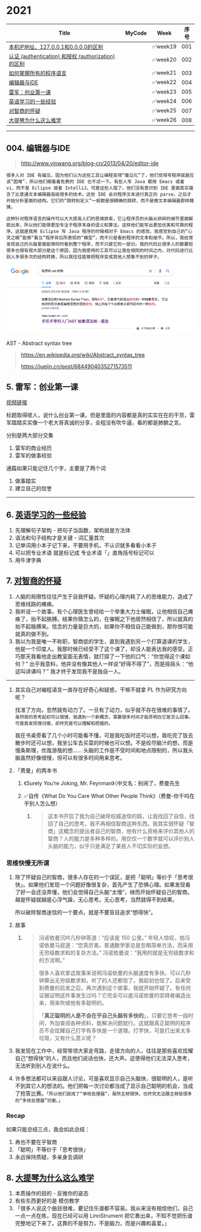 # 2021



| Title                                                        | MyCode | Week    | 序号 |
| ------------------------------------------------------------ | ------ | ------- | ---- |
| [本机IP地址、127.0.0.1和0.0.0.0的区别](https://istw7xze8e.feishu.cn/docs/doccnfWgkJJOFghl2X35WMsSlRh) |        | ✅week19 | 001  |
| [认证 (authentication) 和授权 (authorization) 的区别](https://istw7xze8e.feishu.cn/docs/doccnfWgkJJOFghl2X35WMsSlRh#wL9veE) |        | ✅week20 | 002  |
| [如何掌握所有的程序语言](http://www.yinwang.org/blog-cn/2017/07/06/master-pl) |        | ✅week21 | 003  |
| [编辑器与IDE](http://www.yinwang.org/blog-cn/2013/04/20/editor-ide) |        | ✅week22 | 004  |
| [雷军：创业第一课](https://www.youtube.com/watch?v=cZgTCsOYaHI&list=PLTwuZpOIOsIRl6mEDW6_oeRi-mXR2rth3&index=3&ab_channel=%E8%81%8A%E8%81%8ATalkTalk) |        | ✅week23 | 005  |
| [英语学习的一些经验](http://www.yinwang.org/blog-cn/2020/03/06/english-learning-tips) |        | ✅week24 | 006  |
| [对智商的怀疑](http://www.yinwang.org/blog-cn/2020/03/23/wisdom-of-intelligence) |        | ✅week25 | 007  |
| [大提琴为什么这么难学](http://www.yinwang.org/blog-cn/2021/04/16/cello-technique) |        | ✅week26 | 008  |



---

## 004. 编辑器与IDE

> http://www.yinwang.org/blog-cn/2013/04/20/editor-ide

`很多人对 IDE 有偏见，因为他们认为这些工具让编程变得“傻瓜化”了，他们觉得写程序就是应该“困难”，所以他们眼看着免费的 IDE 也不试一下。有些人写 Java 都用 Emacs 或者 vi，而不是 Eclipse 或者 IntelliJ。可是这些人错了。他们没有意识到 IDE 里面其实蕴含了比普通文本编辑器高级很多的技术。这些 IDE 会对程序文本进行真正的 parse，之后才开始分析里面的结构。它们的“跳转到定义”一般都是很精确的跳转，而不是像文本编辑器那样瞎猜。`

`这种针对程序语言的操作可以大大提高人们的思维效率，它让程序员的头脑从琐碎的细节里面解脱出来，所以他们能够更加专注于程序本身的语义和算法，这样他们能写出更加优美和可靠的程序。这就是我用 Eclipse 写 Java 程序的时候相对于 Emacs 的感觉。我感觉到自己的“心灵之眼”能够“看见”程序背后所表现的“模型”，而不只是看到程序的文本和细节。所以，我经常发现自己的头脑里面能够同时看到整个程序，而不只是它的一部分。我的代码比很多人的都要短很多也很有很大部分是这个原因，因为我使用的工具可以让我在相同的时间之内，对代码进行比别人多很多次的结构转换，所以我往往能够把程序变成其他人想象不到的样子。`



![avator](pic/011.png)

AST - Abstract syntax tree

> https://en.wikipedia.org/wiki/Abstract_syntax_tree
>
> https://juejin.cn/post/6844904035271573511







## 5. 雷军：创业第一课

[视频链接](https://www.youtube.com/watch?v=cZgTCsOYaHI&list=PLTwuZpOIOsIRl6mEDW6_oeRi-mXR2rth3&index=3&ab_channel=%E8%81%8A%E8%81%8ATalkTalk)

标题取得唬人，说什么创业第一课，但是里面的内容都是真的实实在在的干货，雷军踏踏实实像一个老大哥真诚的分享，全程没有吹牛逼，看的都是肺腑之言。

分别是两大部分交集

1. 雷军的商业经历
2. 雷军的做事经验



通篇如果只能记住几个字，主要是了两个词

1. 做事踏实
2. 建立自己的信誉



---

## 6. [英语学习的一些经验](http://www.yinwang.org/blog-cn/2020/03/06/english-learning-tips)

1. 先理解句子架构 - 把句子当函数，架构就是方法体
2. 语法和句子结构才是关键 - 词汇量其次
3. 记单词用小本子记下来，不要用手机，不认识就多看看小本子
4. 可以把专业术语 就是标记成 专业术语「」直角括号标记可以
5. 用牛津字典





## 7. [对智商的怀疑](http://www.yinwang.org/blog-cn/2020/03/23/wisdom-of-intelligence)

1. 人脑的局限性往往产生于自我怀疑。怀疑的心理内耗了人的思维能力，造成了思维线路的瘫痪。
2. 我听说一个故事。有个心理医生曾经给一个举重大力士催眠，让他相信自己瘫痪了，抬不起胳膊。结果你猜怎么的，在催眠之下他居然相信了，所以就真的抬不起胳膊来。信念的力量是巨大的，如果你不相信自己能做到，那你很可能就真的做不到。
3. 我以为我是唯一不称职，智商低的学生，直到我遇到另一个打算退课的学生，他是一个印度人。我那时候已经受不了这个课了，却没人能表达我的感受。正巧那天我看他走出教室面无表情，就打探了一下他的口气：“你觉得这个课如何？” 出乎我意料，他并没有像其他人一样说“好得不得了”，而是摇摇头：“他这叫讲课吗？” 我才终于发现我不是独自一人。

---



1. 其实自己对编程语言一直存在好奇心和疑惑，干嘛不就拿 PL 作为研究方向呢？

   找准了方向，忽然就有动力了。一旦有了动力，似乎就不存在很难的事情了。`虽然我的思考起初可以很慢，我遇到一个新概念，需要很多时间才能弄明白它是怎么回事。可是我发现慢归慢，却终究是可以理解和把握的。`

   我在书桌旁看了几个小时可能看不懂，可是我吃饭时还可以想，我吃完了饭去散步时还可以想，我坐公车去买菜的时候也可以想。不是绞尽脑汁的想，而是慢条斯理，优哉游哉的想…… 头脑的工作是不受时间和地点限制的，所以我头脑虽然好像很慢，但可以有很多时间用来思考。

2. 「费曼」的两本书

   1. 《Surely You’re Joking, Mr. Feynman》（中文名：别闹了，费曼先生

   2. ✅自传《What Do You Care What Other People Think》（费曼-你干吗在乎别人怎么想）

      1. > 这本书开启了我为自己破除权威迷信的路，让我找回了自信，找回了自己的思考。我不再相信智商这种东西。我其实很怀疑「智商」这概念的提出者自己的智商，他有什么资格来评价其他人的智商？人的能力是多种多样的。用仅仅一个数字就可以评价别人头脑的能力，似乎只是满足了某些人不切实际的妄想。



### 思维快慢无所谓

1. 除了怀疑自己的智商，很多人存在的一个误区，是把「聪明」等价于「思考很快」。如果他们发现一个问题好像很复杂，首先产生了恐惧心理。如果发现看了好一会还没弄懂，他们会觉得自己头脑“太慢”，继而开始怀疑自己的智商。越是怀疑就越是心浮气躁，无心思考。无心思考，当然就得不到结果。

   所以破除智商迷信的一个要点，就是不要盲目追求“想得快”。

2. 故事

   1. > 冯诺依曼沉吟几秒钟答道：“应该是 150 公里。” 年轻人惊叹，拍冯诺依曼马屁道：“您真厉害。普通数学家总是忽略简单方法，而采用无穷级数求和的复杂方法。” 冯诺依曼说：“我用的就是无穷级数求和的方法啊。”
      >
      > 很多人喜欢拿这故事来说明冯诺依曼的头脑速度有多快，可以几秒钟算出无穷级数求和，听了的人还都信了。我起初也信了。后来受到费曼的启发之后，再次遇到这个故事，我就开始怀疑了。有任何证据证明这件事发生过吗？它完全可以是冯诺依曼的崇拜者编造出来，用来吹嘘他有多聪明的。
      >
      > 「**真正聪明的人是不会在乎自己头脑有多快的**」，只要它思考一段时间，外加查阅各种资料，能解决问题就行。这就跟真正聪明的程序员不会炫耀自己打字有多快是一个道理。打字快，可是打出来太多垃圾，又有什么意义呢？

3. 我发现在工作中，经常带领大家走弯路，走错方向的人，往往是那些喜欢炫耀自己“想得快”的人，而且他们说话也快，还大声。这使得他们无法深入思考，无法听到别人在说什么。
4. 许多想法都可以来自跟人讨论，可是喜欢显示自己头脑快，很聪明的人，是听不到其它人的想法的。他们把每一次讨论都当成了显示自己聪明的机会，当成了抢答比赛。`「所以他们就成了“单核处理器”，虽然主频很快，也终究无法跟主频低很多的“多核处理器”抗衡。」`



### Recap

如果只能总结三点，我会如此总结：

1. 再也不要在乎智商
2. 「聪明」不等价于「思考很快」
3. 永远保持质疑，多亲身去调研







## 8. [大提琴为什么这么难学](http://www.yinwang.org/blog-cn/2021/04/16/cello-technique)

1. 本质操作的目的 - 反推你的姿态
2. 有些东西更好的是 模仿教学
3. 「很多人说这个曲目很难，要记住乐谱都不容易。我从来没有相信他们，自己一点一点在练，现在已经可以用 LinnStrument 把它奏出来，不知不觉把乐谱完整地记下来了。这靠的不是努力，不是脑力，而是兴趣和喜爱。」

